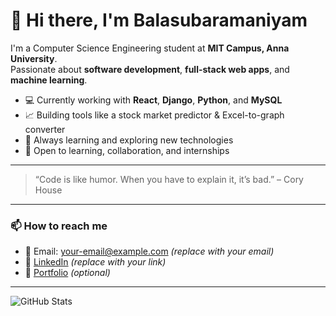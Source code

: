 # 👋 Hi there, I'm Balasubaramaniyam

I'm a Computer Science Engineering student at **MIT Campus, Anna University**.  
Passionate about **software development**, **full-stack web apps**, and **machine learning**.

- 💻 Currently working with **React**, **Django**, **Python**, and **MySQL**
- 📈 Building tools like a stock market predictor & Excel-to-graph converter
- 🌱 Always learning and exploring new technologies
- 🤝 Open to learning, collaboration, and internships

---

> “Code is like humor. When you have to explain it, it’s bad.” – Cory House

---

### 📫 How to reach me
- 📧 Email: your-email@example.com *(replace with your email)*
- 💼 [LinkedIn](https://www.linkedin.com/in/your-profile) *(replace with your link)*
- 🔗 [Portfolio](https://your-portfolio-link.com) *(optional)*

---

![GitHub Stats](https://github-readme-stats.vercel.app/api?username=Balasubaramaniyam&show_icons=true&theme=default)
